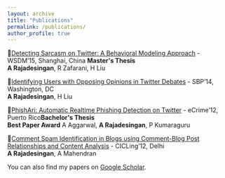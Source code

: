 ```yaml
---
layout: archive
title: "Publications"
permalink: /publications/
author_profile: true
---
```


:pushpin:[Detecting Sarcasm on Twitter: A Behavioral Modeling Approach](https://ashwin-r.github.io/files/SarcasmDetection.pdf) - WSDM’15, Shanghai, China **Master's Thesis**<br/>
**A Rajadesingan**, R Zafarani, H Liu


:pushpin:[Identifying Users with Opposing Opinions in Twitter Debates](1402.7143.pdf) - SBP’14, Washington, DC<br/>
**A Rajadesingan**, H Liu


:pushpin:[PhishAri: Automatic Realtime Phishing Detection on Twitter](https://ashwin-r.github.io/files/phishari.pdf) - eCrime’12, Puerto Rico**Bachelor's Thesis**<br/>
**Best Paper Award**
A Aggarwal, **A Rajadesingan**, P Kumaraguru


:pushpin:[Comment Spam Identification in Blogs using Comment-Blog Post Relationships and Content Analysis](https://ashwin-r.github.io/files/10.1007_978-3-642-28601-8_41.pdf) - CICLing’12, Delhi<br/>
**A Rajadesingan**, A Mahendran


You can also find my papers on [Google Scholar](https://scholar.google.com/citations?user=GVOh8iUAAAAJ).

